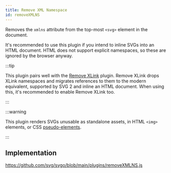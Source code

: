 ```yaml
---
title: Remove XML Namespace
id: removeXMLNS
---
```


<!--@include: ../parts/header.md-->

Removes the `xmlns` attribute from the top-most `<svg>` element in the document.

It's recommended to use this plugin if you intend to inline SVGs into an HTML document. HTML does not support explicit namespaces, so these are ignored by the browser anyway.

:::tip

This plugin pairs well with the [Remove XLink](/plugins/remove-xlink) plugin. Remove XLink drops XLink namespaces and migrates references to them to the modern equivalent, supported by SVG 2 and inline an HTML document. When using this, it's recommended to enable Remove XLink too.

:::

:::warning

This plugin renders SVGs unusable as standalone assets, in HTML `<img>` elements, or CSS [pseudo-elements](https://developer.mozilla.org/docs/Web/CSS/CSS_pseudo-elements).

:::

<!--@include: ../parts/plugin.md-->

## Implementation

https://github.com/svg/svgo/blob/main/plugins/removeXMLNS.js
